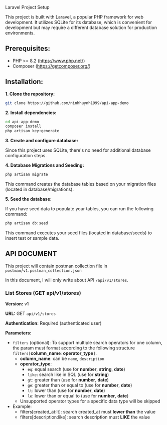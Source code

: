 Laravel Project Setup


This project is built with Laravel, a popular PHP framework for web development. It utilizes SQLite for its database, which is convenient for development but may require a different database solution for production environments.

## Prerequisites:

* PHP >= 8.2 (https://www.php.net/)
* Composer (https://getcomposer.org/)
  
  
## **Installation:**

**1. Clone the repository:**

```sh
git clone https://github.com/ninhhuynh1999/api-app-demo
```

**2. Install dependencies:**
```sh
cd api-app-demo
composer install
php artisan key:generate
```

**3. Create and configure database:**

Since this project uses SQLite, there's no need for additional database configuration steps.

**4. Database Migrations and Seeding:**

```sh
php artisan migrate
```
This command creates the database tables based on your migration files (located in database/migrations).

**5. Seed the database:**

If you have seed data to populate your tables, you can run the following command:

```sh
php artisan db:seed
```
This command executes your seed files (located in database/seeds) to insert test or sample data.

## API DOCUMENT
This project will contain postman collection file in ``postman/v1.postman_collection.json``

In this document, I will only write about API ``/api/v1/stores``.

### List Stores (GET api/v1/stores)
**Version:** v1

**URL:** GET ``api/v1/stores``

**Authentication:** Required (authenticated user)

**Parameters:** 
* ``filters`` (optional): To support multiple search operators for one column, the param must  format according to the following structure ``filters[``**column_name**``:``**operator_type**``]``.
  * **column_name**: can be ``name``, ``description``
  * **operator_type**: 
    * ``eq``: equal search (use for **number**, **string**, **date**)
    * ``like``: search like in SQL (use for **string**)
    * ``gt``: greater than (use for **number**, **date**)
    * ``ge``: greater than or equal to (use for **number**, **date**)
    * ``lt``: lower than (use for **number**, **date**)
    * ``le``: lower than or equal to (use for **number**, **date**)
  * Unsupported operator types for a specific data type will be skipped
* Example: 
  * filters[created_at:lt]: search created_at must **lower than** the value
  * filters[description:like]: search description must **LIKE** the value
